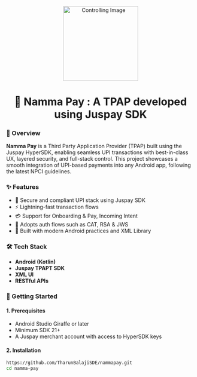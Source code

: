 <div align="center"> 
  <img src="https://github.com/user-attachments/assets/b037c1a5-14b3-4d7c-b50b-3e0247073cac" alt="Controlling Image" width="200"/> 
  
  <h1 align="center">🚀 Namma Pay : A TPAP developed using Juspay SDK</h1>
</div>

### 📘 Overview

**Namma Pay** is a Third Party Application Provider (TPAP) built using the Juspay HyperSDK, enabling seamless UPI transactions with best-in-class UX, layered security, and full-stack control. This project showcases a smooth integration of UPI-based payments into any Android app, following the latest NPCI guidelines.

### ✨ Features

- 🔐 Secure and compliant UPI stack using Juspay SDK
- ⚡ Lightning-fast transaction flows
- 💳 Support for Onboarding & Pay, Incoming Intent
- 🧩 Adopts auth flows such as CAT, RSA & JWS
- 📱 Built with modern Android practices and XML Library

### 🛠 Tech Stack

- **Android (Kotlin)**
- **Juspay TPAPT SDK**
- **XML UI**
- **RESTful APIs**

### 🚀 Getting Started

#### 1. Prerequisites

- Android Studio Giraffe or later
- Minimum SDK 21+
- A Juspay merchant account with access to HyperSDK keys

#### 2. Installation

```bash
https://github.com/TharunBalajiSDE/nammapay.git
cd namma-pay
